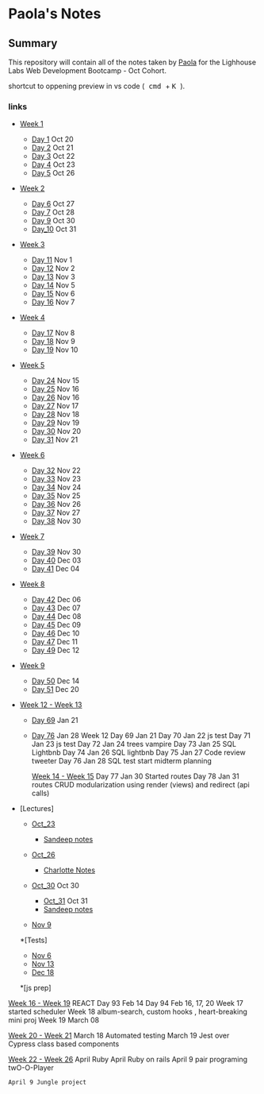 <!-- @format -->

# Paola's Notes

## Summary

This repository will contain all of the notes taken by [Paola](https://github.com/papoita) for the Lighhouse Labs Web Development Bootcamp - Oct Cohort.

shortcut to oppening preview in vs code
(<kbd> cmd </kbd> + <kbd> K </kbd>).

### links

- [Week 1](/Week_1)

  - [Day 1](/Week_1/Day_1) Oct 20
  - [Day 2](/Week_1/Day_2) Oct 21
  - [Day 3](/Week_1/Day_3) Oct 22
  - [Day 4](/Week_1/Day_4) Oct 23
  - [Day 5](/Week_1/Day_5) Oct 26

- [Week 2](/Week_2)

  - [Day 6](/Week_2/Day_6) Oct 27
  - [Day 7](/Week_2/Day_7) Oct 28
  - [Day 9](/Week_2/Day_9) Oct 30
  - [Day_10](/Week_2/Day_10) Oct 31

- [Week 3](/Week_3)

  - [Day 11](Week_3/Day_11) Nov 1
  - [Day 12](Week_3/Day_12) Nov 2
  - [Day 13](Week_3/Day_13) Nov 3
  - [Day 14](Week_3/Day_14) Nov 5
  - [Day 15](Week_3/Day_15) Nov 6
  - [Day 16](Week_3/Day_16) Nov 7

- [Week 4](/Week_4)

  - [Day 17](/Week_4/Day_17) Nov 8
  - [Day 18](/Week_4/Day_18) Nov 9
  - [Day 19](/Week_4/Day_19) Nov 10

- [Week 5](/Week_5)

  - [Day 24](/Week_5/Day_24) Nov 15
  - [Day 25](/Week_5/Day_25) Nov 16
  - [Day 26](/Week_5/Day_26/pair_programming_word-search.js) Nov 16
  - [Day 27](/Week_5/Day_27) Nov 17
  - [Day 28](/Week_5/Day_28) Nov 18
  - [Day 29](/Week_5/Day_29) Nov 19
  - [Day 30](/Week_5/Day_30) Nov 20
  - [Day 31](/Week_5/Day_31) Nov 21

- [Week 6](/Week_6)

  - [Day 32](/Week_6/Day_32) Nov 22
  - [Day 33](/Week_6/Day_33) Nov 23
  - [Day 34](/Week_6/Day_34) Nov 24
  - [Day 35](/Week_6/Day_35) Nov 25
  - [Day 36](/Week_6/Day_36) Nov 26
  - [Day 37](/Week_6/Day_37) Nov 27
  - [Day 38](/Week_6/Day_38) Nov 30

- [Week 7](/Week_7)

  - [Day 39](/Week_7/Day_39) Nov 30
  - [Day 40](/Week_7/Day_40) Dec 03
  - [Day 41](/Week_7/Day_41) Dec 04

- [Week 8](/Week_8)

  - [Day 42](/Week_8/Day_42) Dec 06
  - [Day 43](/Week_8/Day_43) Dec 07
  - [Day 44](/Week_8/Day_44) Dec 08
  - [Day 45](/Week_8/Day_45) Dec 09
  - [Day 46](/Week_8/Day_46) Dec 10
  - [Day 47](/Week_8/Day_47) Dec 11
  - [Day 49](/Week_8/Day_49) Dec 12

- [Week 9](/Week_9)

  - [Day 50](/Week_8/Day_50) Dec 14
  - [Day 51](/Week_8/Day_51) Dec 20

- [Week 12 - Week 13](/Week_12)

  - [Day 69](/Week_12/Day_50) Jan 21
  - [Day 76](/Week_8/Day_51) Jan 28
    Week 12
    Day 69 Jan 21
    Day 70 Jan 22 js test
    Day 71 Jan 23 js test
    Day 72 Jan 24 trees vampire
    Day 73 Jan 25 SQL Lightbnb
    Day 74 Jan 26 SQL lightbnb
    Day 75 Jan 27 Code review tweeter
    Day 76 Jan 28 SQL test start midterm planning

    [Week 14 - Week 15](/midterm_project_quizapp)
    Day 77 Jan 30 Started routes
    Day 78 Jan 31 routes CRUD modularization using render (views) and redirect (api calls)

- [Lectures]

  - [Oct_23](/Week_1/Day_4)
    - [Sandeep notes](https://github.com/letsandeepio/LHL_flex_oct-18-21/tree/main/w1_dev_workflow)
  - [Oct_26](/Week_2/Day_6)

    - [Charlotte Notes](https://github.com/papoita/WebFlex-Lectures-October18)

  - [Oct_30](/Week_2/Day_9) Oct 30

    - [Oct_31](/Week_2/Day_10) Oct 31
    - [Sandeep notes](https://github.com/letsandeepio/LHL_flex_oct-18-21/tree/main/w2_callbacks)

  - [Nov 9](Week_4/Day_18/lecture_notes)

  \*[Tests]

  - [Nov 6](Week_3/Day_16/mock_test_summary)
  - [Nov 13](Week_3/Day_16/mock_test_summary)
  - [Dec 18](Week_3/Day_16/mock_test_summary)

  \*[js prep]

[Week 16 - Week 19](/Week_16_React)
    REACT
    Day 93 Feb 14
    Day 94 Feb 16, 17, 20 
    Week 17 started scheduler
    Week 18 album-search, custom hooks , heart-breaking mini proj
    Week 19 March 08

[Week 20 - Week 21](/Week_20)
    March 18 Automated testing
    March 19 Jest over Cypress
    class based components

[Week 22 - Week 26](/Week_22_Ruby)
    April Ruby
    April Ruby on rails
    April 9 pair programing twO-O-Player

    April 9 Jungle project


